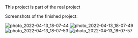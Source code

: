 This project is part of the real project 

Screenshots of the finished project:

![photo_2022-04-13_18-07-44](https://user-images.githubusercontent.com/43855440/163212776-5b31daef-8d9b-4337-a828-4c94f9fc2086.jpg)
![photo_2022-04-13_18-07-49](https://user-images.githubusercontent.com/43855440/163212780-01dfcb74-6b20-455b-bb11-30f5a414d987.jpg)
![photo_2022-04-13_18-07-53](https://user-images.githubusercontent.com/43855440/163212784-edf0018b-53ec-4a83-947a-440ed87d6fab.jpg)
![photo_2022-04-13_18-07-57](https://user-images.githubusercontent.com/43855440/163212787-fb73d2cd-4e07-4227-ab68-f5cf2ef0ec32.jpg)
